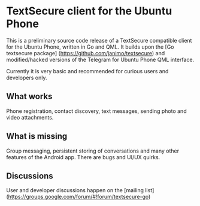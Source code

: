 # TextSecure client for the Ubuntu Phone

This is a preliminary source code release of a TextSecure compatible client for the Ubuntu Phone, written in Go and QML.
It builds upon the [Go textsecure package] (https://github.com/janimo/textsecure) and modified/hacked versions of the
Telegram for Ubuntu Phone QML interface.

Currently it is very basic and recommended for curious users and developers only.

What works
-----------

Phone registration, contact discovery, text messages, sending photo and video attachments.

What is missing
---------------

Group messaging, persistent storing of conversations and many other features of the Android app. There are bugs and UI/UX quirks.

Discussions
-----------

User and developer discussions happen on the [mailing list] (https://groups.google.com/forum/#!forum/textsecure-go)
